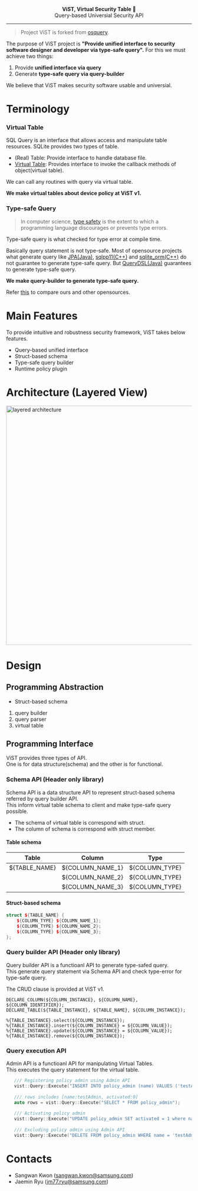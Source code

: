 <p align="center">
<b> ViST, Virtual Security Table &#127912 </b><br>
Query-based Universial Security API
</p>

---

> Project ViST is forked from [osquery](https://osquery.io/).   

The purpose of ViST project is
**"Provide unified interface
to security software designer
and developer
via type-safe query".**
For this we must achieve two things:
1. Provide **unified interface via query**
2. Generate **type-safe query via query-builder**

We believe that ViST makes security software usable and universial.

# Terminology
### Virtual Table
SQL Query is an interface that allows access and manipulate table resources.
SQLite provides two types of table.
- (Real) Table: Provide interface to handle database file.
- [Virtual Table](https://sqlite.org/vtab.html): 
Provides interface to invoke the callback methods of object(virtual table).  

We can call any routines with query via virtual table.  

**We make virtual tables about device policy at ViST v1.**

### Type-safe Query 
> In computer science, [type safety](https://en.wikipedia.org/wiki/Type_safety)
> is the extent to
> which a programming language
> discourages or prevents type errors.

Type-safe query is what checked for type error at compile time.

Basically query statement is not type-safe.
Most of opensource projects
what generate query like
[JPA(Java)](https://github.com/spring-projects/spring-data-jpa),
[sqlpp11(C++)](https://github.com/rbock/sqlpp11)
and [sqlite_orm(C++)](https://github.com/fnc12/sqlite_orm)
do not guarantee to generate type-safe query.
But [QueryDSL(Java)](https://github.com/querydsl/querydsl)
guarantees to generate type-safe query.

**We make query-builder to generate type-safe query.**  

Refer [this](https://github.sec.samsung.net/RS7-SECIOTSW/tizen-osquery/tree/master/src/vist/query-builder)
to compare ours and other opensources.

# Main Features
To provide intuitive and robustness security framework,
ViST takes below features.
- Query-based unified interface
- Struct-based schema
- Type-safe query builder
- Runtime policy plugin

# Architecture (Layered View)
<img src="https://github.sec.samsung.net/storage/user/692/files/9badb280-20db-11ea-8c37-a314f094a3aa" alt="layered architecture" width="650" height="650">

# Design
## Programming Abstraction
- Struct-based schema
1. query builder
2. query parser
3. virtual table 

## Programming Interface
ViST provides three types of API.  
One is for data structure(schema)
and the other is for functional.

### Schema API (Header only library)
Schema API is a data structure API
to represent struct-based schema
referred by query builder API.  
This inform virtual table schema to client and make type-safe query possible.

- The schema of virtual table is correspond with struct.
- The column of schema is correspond with struct member.

#### Table schema
| Table  | Column | Type |
|---|---|---|
| ${TABLE_NAME} | ${COLUMN_NAME_1} | ${COLUMN_TYPE} |
| | ${COLUMN_NAME_2} | ${COLUMN_TYPE} |
| | ${COLUMN_NAME_3} | ${COLUMN_TYPE} |

#### Struct-based schema
```cpp
struct ${TABLE_NAME} {
    ${COLUMN_TYPE} ${COLUMN_NAME_1};
    ${COLUMN_TYPE} ${COLUMN_NAME_2};
    ${COLUMN_TYPE} ${COLUMN_NAME_3};
};
```

### Query builder API (Header only library)
Query builder API is a functioanl API to generate type-safed query.  
This generate query statement via Schema API and check type-error for type-safe query. 

The CRUD clause is provided at ViST v1.

```
DECLARE_COLUMN(${COLUMN_INSTANCE}, ${COLUMN_NAME}, ${COLUMN_IDENTIFIER});
DECLARE_TABLE(${TABLE_INSTANCE}, ${TABLE_NAME}, ${COLUMN_INSTANCE});

%{TABLE_INSTANCE}.select(${COLUMN_INSTANCE});
%{TABLE_INSTANCE}.insert(${COLUMN_INSTANCE} = ${COLUMN_VALUE});
%{TABLE_INSTANCE}.update(${COLUMN_INSTANCE} = ${COLUMN_VALUE});
%{TABLE_INSTANCE}.remove(${COLUMN_INSTANCE});
```
### Query execution API
Admin API is a functioanl API for manipulating Virtual Tables.  
This executes the query statement for the virtual table.
```cpp
   /// Registering policy admin using Admin API
   vist::Query::Execute("INSERT INTO policy_admin (name) VALUES ('testAdmin')");
   
   /// rows includes [name:testAdmin, activated:0]
   auto rows = vist::Query::Execute("SELECT * FROM policy_admin");
   
   /// Activating policy admin
   vist::Query::Execute("UPDATE policy_admin SET activated = 1 where name = 'testAdmin'");
   
   /// Excluding policy admin using Admin API
   vist::Query::Execute("DELETE FROM policy_admin WHERE name = 'testAdmin'");
```

# Contacts
- Sangwan Kwon (sangwan.kwon@samsung.com)
- Jaemin Ryu (jm77.ryu@samsung.com)
